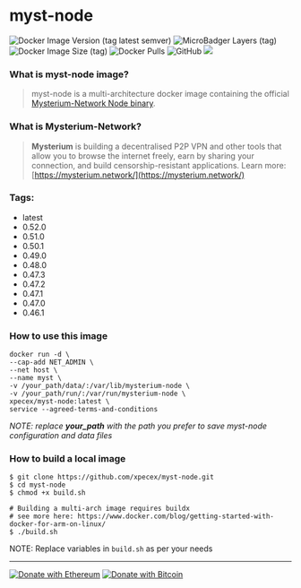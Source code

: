 # myst-node
![Docker Image Version (tag latest semver)](https://img.shields.io/docker/v/xpecex/myst-node/latest)
![MicroBadger Layers (tag)](https://img.shields.io/microbadger/layers/xpecex/myst-node/latest)
![Docker Image Size (tag)](https://img.shields.io/docker/image-size/xpecex/myst-node/latest)
![Docker Pulls](https://img.shields.io/docker/pulls/xpecex/myst-node)
![GitHub](https://img.shields.io/github/license/xpecex/myst-node)
[![](https://api.travis-ci.com/xpecex/myst-node.svg?branch=main)](https://travis-ci.com/github/xpecex/myst-node)

### What is myst-node image?

> myst-node is a multi-architecture docker image containing the official [Mysterium-Network Node binary](https://github.com/mysteriumnetwork/node).

### What is Mysterium-Network?

> **Mysterium** is building a decentralised P2P VPN and other tools that allow you to browse the internet freely, earn by sharing your connection, and build censorship-resistant applications.
> Learn more: [https://mysterium.network/](https://mysterium.network/)


### Tags:
 - latest
 - 0.52.0
 - 0.51.0
 - 0.50.1
 - 0.49.0
 - 0.48.0
 - 0.47.3
 - 0.47.2
 - 0.47.1
 - 0.47.0
 - 0.46.1


### How to use this image

```shell
docker run -d \
--cap-add NET_ADMIN \
--net host \
--name myst \
-v /your_path/data/:/var/lib/mysterium-node \
-v /your_path/run/:/var/run/mysterium-node \
xpecex/myst-node:latest \
service --agreed-terms-and-conditions
````
*NOTE: replace **your_path** with the path you prefer to save myst-node configuration and data files*

### How to build a local image

```shell
$ git clone https://github.com/xpecex/myst-node.git
$ cd myst-node
$ chmod +x build.sh

# Building a multi-arch image requires buildx 
# see more here: https://www.docker.com/blog/getting-started-with-docker-for-arm-on-linux/
$ ./build.sh
````

NOTE: Replace variables in ```build.sh``` as per your needs

-------------
[![Donate with Ethereum](https://en.cryptobadges.io/badge/small/0xE32cACcB768a3E65e83B3AF39ca31f446C06432D)](https://en.cryptobadges.io/donate/0xE32cACcB768a3E65e83B3AF39ca31f446C06432D)
[![Donate with Bitcoin](https://en.cryptobadges.io/badge/small/1E7HYMUCf3DD7kcpkyY38tzUzT2F8w1Rg7)](https://en.cryptobadges.io/donate/1E7HYMUCf3DD7kcpkyY38tzUzT2F8w1Rg7)
